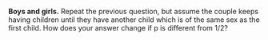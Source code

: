 **Boys and girls.** Repeat the previous question, but assume the couple keeps having children until they have another child which is of the same sex as the first child. How does your answer change if p is different from 1/2?
